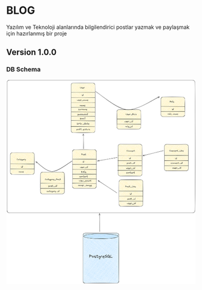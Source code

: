 # BLOG
Yazılım ve Teknoloji alanlarında bilgilendirici postlar yazmak ve paylaşmak için hazırlanmış bir proje

## Version 1.0.0

### DB Schema
![DB Schema](https://github.com/bydevicit/blog/blob/main/src/main/resources/doc/db-scheme.png?raw=true)

